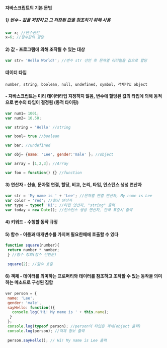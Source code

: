 #### 자바스크립트의 기본 문법
##### 1) 변수 - 값을 저장하고 그 저장된 값을 참조하기 위해 사용
```Javascript
var x; //변수선언
x=6; //정수값의 할당
```
#### 2) 값 - 프로그램에 의해 조작될 수 있는 대상
```Javascript
var str= 'Hello World!'; //변수 str 선언 후 문자열 리터럴을 값으로 할당
```
#### 데이터 타입
<pre><code>number, string, boolean, null, undefined, symbol, 객체타입 object</code></pre>
#### - 자바스크립트는 미리 데이터타입 지정하지 않음, 변수에 할당된 값의 타입에 의해 동적으로 변수의 타입이 결정됨 (동적 타이핑)
```Javascript
var num1= 1001;  
var num2= 10.50;    

var string = 'Hello' //string  

var bool= true //boolean

var bar; //undefined

var obj= {name: 'Lee', gender:'male' }; //object

var array = [1,2,3]; //Array

var foo = function() {} //function
```
#### 3) 연산자 - 산술, 문자열 연결, 할당, 비교, 논리, 타입, 인스턴스 생성 연산자
```Javascript
var str = 'My name is ' + 'Lee'; //문자열 연결 연산자, My name is Lee  
var color = 'red'; //할당 연산자
var type = typeof 'Hi'; //타입 연산자, "string" 출력
var today = new Date(); //인스턴스 생성 연산자, 한국 표준시 출력
```
#### 4) 키워드 - 수행할 동작 규정
#### 5) 함수 - 이름과 매개변수를 가지며 필요한때에 호출할 수 있다
```Javascript
function square(number){
 return number * number;
 } //함수 정의(함수 선언문)  
 
 square(2); //함수 호출
 ```
 #### 6) 객체 - 데이터를 의미하는 프로퍼티와 데이터를 참조하고 조작할 수 있는 동작을 의미하는 메소드로 구성된 집합
 ```Javascript
 ver person = {
  name: 'Lee'.
  gender: 'male',
  sayHello: function(){
    console.log('Hi! My name is ' + this.name);
   }
  };
  console.log(typeof person); //person의 타입은 객체(object 출력)
  console.log(person); //객체 정보 출력
  
  person.sayHello(); // Hi! My name is Lee 출력
  
